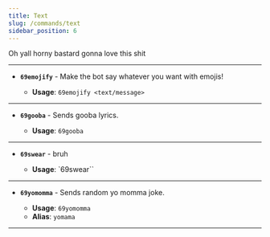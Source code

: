 ```yaml
---
title: Text
slug: /commands/text
sidebar_position: 6
---
```


Oh yall horny bastard gonna love this shit

---

- **`69emojify`** - Make the bot say whatever you want with emojis!

  - **Usage**: `69emojify <text/message>`

---

- **`69gooba`** - Sends gooba lyrics.

  - **Usage**: `69gooba`

---

- **`69swear`** - bruh

  - **Usage**: `69swear``

---

- **`69yomomma`** - Sends random yo momma joke.

  - **Usage**: `69yomomma`
  - **Alias**: `yomama`

---
